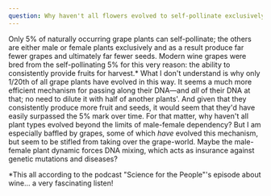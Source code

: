 ```yaml
---
question: Why haven't all flowers evolved to self-pollinate exclusively?
---
```


Only 5% of naturally occurring grape plants can self-pollinate; the others are either male or female plants exclusively and as a result produce far fewer grapes and ultimately far fewer seeds. Modern wine grapes were bred from the self-pollinating 5% for this very reason: the ability to consistently provide fruits for harvest.&#42; What I don't understand is why only 1/20th of all grape plants have evolved in this way. It seems a much more efficient mechanism for passing along their DNA—and *all* of their DNA at that; no need to dilute it with half of another plants'. And given that they consistently produce more fruit and seeds, it would seem that they'd have easily surpassed the 5% mark over time. For that matter, why haven't all plant types evolved beyond the limits of male-female dependency? But I am especially baffled by grapes, some of which *have* evolved this mechanism, but seem to be stifled from taking over the grape-world. Maybe the male-female plant dynamic forces DNA mixing, which acts as insurance against genetic mutations and diseases?

&#42;This all according to the podcast "Science for the People"'s episode about wine... a very fascinating listen!
